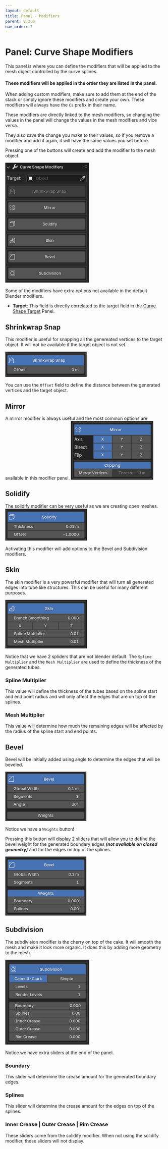 ```yaml
---
layout: default
title: Panel - Modifiers
parent: V.3.0
nav_order: 7
---
```


# Panel: Curve Shape Modifiers
This panel is where you can define the modifiers that will be applied to the mesh object controlled by the curve splines.

#### These modifiers will be applied in the order they are listed in the panel. 
When adding custom modifiers, make sure to add them at the end of the stack or simply ignore these modifiers and create your own. 
These modifiers will always have the `Cs` prefix in their name.

These modifiers are directly linked to the mesh modifiers, so changing the values in the panel will change the values in the mesh modifiers and vice versa.

They also save the change you make to their values, so if you remove a modifier and add it again, it will have the same values you set before.

Pressing one of the buttons will create and add the modifier to the mesh object.

![panel_mods](../assets/panel_mods.png)


Some of the modifiers have extra options not available in the default Blender modifiers.

- **Target**: This field is directly correlated to the target field in the [Curve Shape Target](8-panel-target.md) Panel.


## Shrinkwrap Snap
This modifier is useful for snapping all the genereated vertices to the target object. It will not be available if the target object is not set.

![shrink_snap](../assets/shrink_snap.png)

You can use the `Offset` field to define the distance between the generated vertices and the target object.

## Mirror
A mirror modifier is always useful and the most common options are available in this modifier panel.
![mirror_mod](../assets/mirror_mod.png)

## Solidify
The solidify modifier can be very useful as we are creating open meshes.
![sol_mod](../assets/sol_mod.png)

Activating this modifier will add options to the Bevel and Subdivision modifiers.

## Skin
The skin modifier is a very powerful modifier that will turn all generated edges into tube like structures. This can be useful for many different purposes.

![skin_mod](../assets/skin_mod.png)

Notice that we have 2 spliders that are not blender default.
The `Spline Multiplier` and the `Mesh Multiplier` are used to define the thickness of the generated tubes.

### Spline Multiplier
This value will define the thickness of the tubes based on the spline start and end point radius and will only affect the edges that are on top of the splines.

### Mesh Multiplier
This value will determine how much the remaining edges will be affected by the radius of the spline start and end points.

## Bevel
Bevel will be initially added using angle to determine the edges that will be beveled.

![bevel_mod_a](../assets/bevel_mod_a.png)

Notice we have a `Weights` button!

Pressing this button will display 2 sliders that will allow you to define the bevel weight for the generated boundary edges ***(not available on closed geometry)*** and for the edges on top of the splines.

![bevel_mod_b](../assets/bevel_mod_b.png)


## Subdivision
The subdivision modifier is the cherry on top of the cake. It will smooth the mesh and make it look more organic. It does this by adding more geometry to the mesh.

![subd_mod](../assets/subd_mod.png)

Notice we have extra sliders at the end of the panel.

### Boundary
This slider will determine the crease amount for the generated boundary edges.

### Splines
This slider will determine the crease amount for the edges on top of the splines.

### Inner Crease | Outer Crease | Rim Crease
These sliders come from the solidify modifier. When not using the solidify modifier, these sliders will not display.